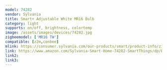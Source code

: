 ```yaml
---
model: 74282
vendor: Sylvania
title: Smart+ Adjustable White MR16 Bulb
category: light
supports: on/off, brightness, colortemp
image: /assets/images/devices/74282.jpg
zigbeemodel: ['MR16 TW']
compatible: [z2m,conbee]
mlink: https://consumer.sylvania.com/our-products/smart/product-info/zigbee/sylvania-smart-zigbee-adjustable-white-mr16-bulb/index.jsp
link: https://www.amazon.com/Sylvania-Smart-Home-74282-SmartThings/dp/B06Y1HM5RR
link2: 
link3: 
---
```

